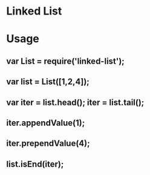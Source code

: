 # Linked List

# Usage

## var List = require('linked-list');
## var list = List([1,2,4]);
## var iter = list.head(); iter = list.tail();
## iter.appendValue(1);
## iter.prependValue(4);
## list.isEnd(iter);
